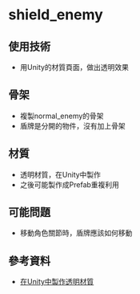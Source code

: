 # shield_enemy
## 使用技術
- 用Unity的材質頁面，做出透明效果
## 骨架
- 複製normal_enemy的骨架
- 盾牌是分開的物件，沒有加上骨架
## 材質
- 透明材質，在Unity中製作
- 之後可能製作成Prefab重複利用

## 可能問題
- 移動角色關節時，盾牌應該如何移動
## 參考資料
- [在Unity中製作透明材質](https://docs.unity3d.com/Manual/StandardShaderMaterialParameterAlbedoColor.html)